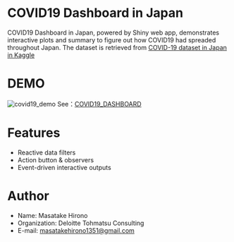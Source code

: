 # COVID19 Dashboard in Japan

COVID19 Dashboard in Japan, powered by Shiny web app, demonstrates interactive plots and summary to figure out how COVID19 had spreaded throughout Japan. 
The dataset is retrieved from [COVID-19 dataset in Japan in Kaggle](https://www.kaggle.com/lisphilar/covid19-dataset-in-japan)
 
# DEMO
![covid19_demo](https://user-images.githubusercontent.com/63854101/102008839-b6f6e080-3d76-11eb-8378-38b3fd00911b.PNG)
See：[COVID19_DASHBOARD]( https://mhirono1351.shinyapps.io/covid19_dashboard/)
 
# Features
* Reactive data filters
* Action button & observers
* Event-driven interactive outputs
 
# Author
* Name: Masatake Hirono
* Organization: Deloitte Tohmatsu Consulting
* E-mail: masatakehirono1351@gmail.com
